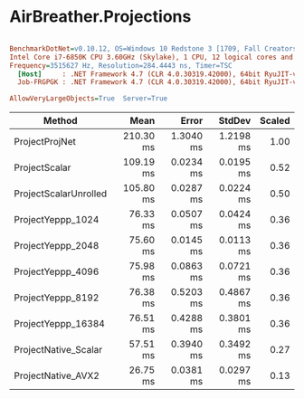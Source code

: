# AirBreather.Projections

``` ini

BenchmarkDotNet=v0.10.12, OS=Windows 10 Redstone 3 [1709, Fall Creators Update] (10.0.16299.192)
Intel Core i7-6850K CPU 3.60GHz (Skylake), 1 CPU, 12 logical cores and 6 physical cores
Frequency=3515627 Hz, Resolution=284.4443 ns, Timer=TSC
  [Host]     : .NET Framework 4.7 (CLR 4.0.30319.42000), 64bit RyuJIT-v4.7.2600.0
  Job-FRGPGK : .NET Framework 4.7 (CLR 4.0.30319.42000), 64bit RyuJIT-v4.7.2600.0

AllowVeryLargeObjects=True  Server=True  

```
|                Method |      Mean |     Error |    StdDev | Scaled |
|---------------------- |----------:|----------:|----------:|-------:|
|        ProjectProjNet | 210.30 ms | 1.3040 ms | 1.2198 ms |   1.00 |
|         ProjectScalar | 109.19 ms | 0.0234 ms | 0.0195 ms |   0.52 |
| ProjectScalarUnrolled | 105.80 ms | 0.0287 ms | 0.0224 ms |   0.50 |
|     ProjectYeppp_1024 |  76.33 ms | 0.0507 ms | 0.0424 ms |   0.36 |
|     ProjectYeppp_2048 |  75.60 ms | 0.0145 ms | 0.0113 ms |   0.36 |
|     ProjectYeppp_4096 |  75.98 ms | 0.0863 ms | 0.0721 ms |   0.36 |
|     ProjectYeppp_8192 |  76.38 ms | 0.5203 ms | 0.4867 ms |   0.36 |
|    ProjectYeppp_16384 |  76.51 ms | 0.4288 ms | 0.3801 ms |   0.36 |
|  ProjectNative_Scalar |  57.51 ms | 0.3940 ms | 0.3492 ms |   0.27 |
|    ProjectNative_AVX2 |  26.75 ms | 0.0381 ms | 0.0297 ms |   0.13 |
